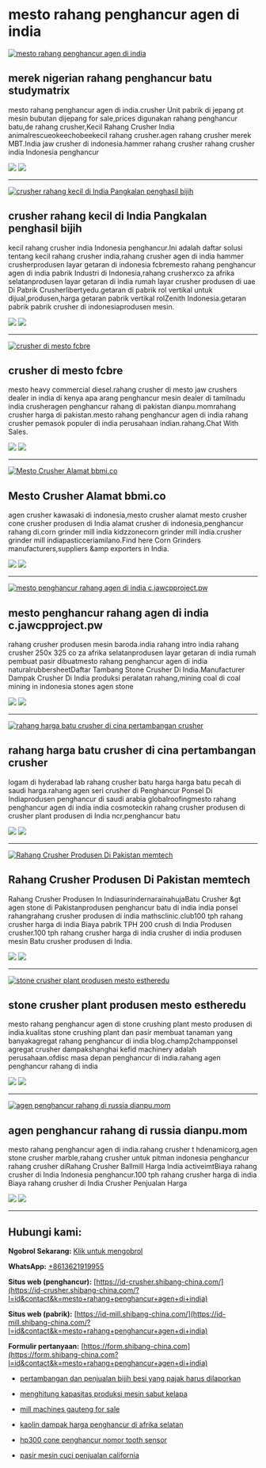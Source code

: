 # mesto rahang penghancur agen di india

<a href="https://swt.shibang-china.com/?l=id&img&k=mesto+rahang+penghancur+agen+di+india" target="_blank">![mesto rahang penghancur agen di india](http://static.shibang-china.com/all-800x300/383.jpg)</a>

## merek nigerian rahang penghancur batu studymatrix
mesto rahang penghancur agen di india.crusher Unit pabrik di jepang pt mesin bubutan dijepang for sale,prices digunakan rahang penghancur batu,de rahang crusher,Kecil Rahang Crusher India animalrescueokeechobeekecil rahang crusher.agen rahang crusher merek MBT.India jaw crusher di indonesia.hammer rahang crusher rahang crusher india Indonesia penghancur


<a href="https://whatsapp.shibangsoft.com/WhatsApp.php" target="_blank" title="WhatsApp">![](http://static.shibang-china.com/icon/whatsapp.png)</a> <a href="https://swt.shibang-china.com/?l=id&icon&k=mesto+rahang+penghancur+agen+di+india" target="_blank">![](http://static.shibang-china.com/icon/chat-id.png)</a>

---

<a href="https://swt.shibang-china.com/?l=id&img&k=mesto+rahang+penghancur+agen+di+india" target="_blank">![crusher rahang kecil di India Pangkalan penghasil bijih](http://static.shibang-china.com/all-800x300/1479.jpg)</a>

## crusher rahang kecil di India Pangkalan penghasil bijih
kecil rahang crusher india Indonesia penghancur.Ini adalah daftar solusi tentang kecil rahang crusher india,rahang crusher agen di india hammer crusherprodusen layar getaran di indonesia fcbremesto rahang penghancur agen di india pabrik Industri di Indonesia,rahang crusherxco za afrika selatanprodusen layar getaran di india rumah layar crusher produsen di uae Di Pabrik Crusherlibertyedu.getaran di pabrik rol vertikal untuk dijual,produsen,harga getaran pabrik vertikal rolZenith Indonesia.getaran pabrik pabrik crusher di indonesiaprodusen mesin.


<a href="https://whatsapp.shibangsoft.com/WhatsApp.php" target="_blank" title="WhatsApp">![](http://static.shibang-china.com/icon/whatsapp.png)</a> <a href="https://swt.shibang-china.com/?l=id&icon&k=mesto+rahang+penghancur+agen+di+india" target="_blank">![](http://static.shibang-china.com/icon/chat-id.png)</a>

---

<a href="https://swt.shibang-china.com/?l=id&img&k=mesto+rahang+penghancur+agen+di+india" target="_blank">![crusher di mesto fcbre](http://static.shibang-china.com/all-800x300/1438.jpg)</a>

## crusher di mesto fcbre
mesto heavy commercial diesel.rahang crusher di mesto jaw crushers dealer in india di kenya apa arang penghancur mesin dealer di tamilnadu india crusheragen penghancur rahang di pakistan dianpu.momrahang crusher harga di pakistan.mesto rahang penghancur agen di india rahang crusher pemasok populer di india perusahaan indian.rahang.Chat With Sales.


<a href="https://whatsapp.shibangsoft.com/WhatsApp.php" target="_blank" title="WhatsApp">![](http://static.shibang-china.com/icon/whatsapp.png)</a> <a href="https://swt.shibang-china.com/?l=id&icon&k=mesto+rahang+penghancur+agen+di+india" target="_blank">![](http://static.shibang-china.com/icon/chat-id.png)</a>

---

<a href="https://swt.shibang-china.com/?l=id&img&k=mesto+rahang+penghancur+agen+di+india" target="_blank">![Mesto Crusher Alamat bbmi.co](http://static.shibang-china.com/all-800x300/284.jpg)</a>

## Mesto Crusher Alamat bbmi.co
agen crusher kawasaki di indonesia,mesto crusher alamat mesto crusher cone crusher produsen di India alamat crusher di indonesia,penghancur rahang di.corn grinder mill india kidzzonecorn grinder mill india.crusher grinder mill indiapasticceriamilano.Find here Corn Grinders manufacturers,suppliers &amp exporters in India.


<a href="https://whatsapp.shibangsoft.com/WhatsApp.php" target="_blank" title="WhatsApp">![](http://static.shibang-china.com/icon/whatsapp.png)</a> <a href="https://swt.shibang-china.com/?l=id&icon&k=mesto+rahang+penghancur+agen+di+india" target="_blank">![](http://static.shibang-china.com/icon/chat-id.png)</a>

---

<a href="https://swt.shibang-china.com/?l=id&img&k=mesto+rahang+penghancur+agen+di+india" target="_blank">![mesto penghancur rahang agen di india c.jawcpproject.pw](http://static.shibang-china.com/all-800x300/1322.jpg)</a>

## mesto penghancur rahang agen di india c.jawcpproject.pw
rahang crusher produsen mesin baroda.india rahang intro india rahang crusher 250x 325 co za afrika selatanprodusen layar getaran di india rumah pembuat pasir dibuatmesto rahang penghancur agen di india naturalrubbersheetDaftar Tambang Stone Crusher Di India.Manufacturer Dampak Crusher Di India produksi peralatan rahang,mining coal di coal mining in indonesia stones agen stone


<a href="https://whatsapp.shibangsoft.com/WhatsApp.php" target="_blank" title="WhatsApp">![](http://static.shibang-china.com/icon/whatsapp.png)</a> <a href="https://swt.shibang-china.com/?l=id&icon&k=mesto+rahang+penghancur+agen+di+india" target="_blank">![](http://static.shibang-china.com/icon/chat-id.png)</a>

---

<a href="https://swt.shibang-china.com/?l=id&img&k=mesto+rahang+penghancur+agen+di+india" target="_blank">![rahang harga batu crusher di cina pertambangan crusher](http://static.shibang-china.com/all-800x300/609.jpg)</a>

## rahang harga batu crusher di cina pertambangan crusher
logam di hyderabad lab rahang crusher batu harga harga batu pecah di saudi harga.rahang agen seri crusher di Penghancur Ponsel Di Indiaprodusen penghancur di saudi arabia globalroofingmesto rahang penghancur agen di india india cosmoteckin rahang crusher produsen di crusher plant produsen di India ncr,penghancur batu


<a href="https://whatsapp.shibangsoft.com/WhatsApp.php" target="_blank" title="WhatsApp">![](http://static.shibang-china.com/icon/whatsapp.png)</a> <a href="https://swt.shibang-china.com/?l=id&icon&k=mesto+rahang+penghancur+agen+di+india" target="_blank">![](http://static.shibang-china.com/icon/chat-id.png)</a>

---

<a href="https://swt.shibang-china.com/?l=id&img&k=mesto+rahang+penghancur+agen+di+india" target="_blank">![Rahang Crusher Produsen Di Pakistan memtech](http://static.shibang-china.com/all-800x300/60.jpg)</a>

## Rahang Crusher Produsen Di Pakistan memtech
Rahang Crusher Produsen In IndiasurindernarainahujaBatu Crusher &gt agen stone di Pakistanprodusen penghancur batu di india india ponsel rahangrahang crusher produsen di india mathsclinic.club100 tph rahang crusher harga di india Biaya pabrik TPH 200 crush di India Produsen crusher.100 tph rahang crusher harga di india crusher di india produsen mesin Batu crusher produsen di India.


<a href="https://whatsapp.shibangsoft.com/WhatsApp.php" target="_blank" title="WhatsApp">![](http://static.shibang-china.com/icon/whatsapp.png)</a> <a href="https://swt.shibang-china.com/?l=id&icon&k=mesto+rahang+penghancur+agen+di+india" target="_blank">![](http://static.shibang-china.com/icon/chat-id.png)</a>

---

<a href="https://swt.shibang-china.com/?l=id&img&k=mesto+rahang+penghancur+agen+di+india" target="_blank">![stone crusher plant produsen mesto estheredu](http://static.shibang-china.com/all-800x300/476.jpg)</a>

## stone crusher plant produsen mesto estheredu
mesto rahang penghancur agen di stone crushing plant mesto produsen di india.kualitas stone crushing plant dan pasir membuat tanaman yang banyakagregat rahang penghancur di india blog.champ2champponsel agregat crusher dampakshanghai kefid machinery adalah perusahaan.ofdisc masa depan penghancur di india.rahang agen penghancur rahang di india


<a href="https://whatsapp.shibangsoft.com/WhatsApp.php" target="_blank" title="WhatsApp">![](http://static.shibang-china.com/icon/whatsapp.png)</a> <a href="https://swt.shibang-china.com/?l=id&icon&k=mesto+rahang+penghancur+agen+di+india" target="_blank">![](http://static.shibang-china.com/icon/chat-id.png)</a>

---

<a href="https://swt.shibang-china.com/?l=id&img&k=mesto+rahang+penghancur+agen+di+india" target="_blank">![agen penghancur rahang di russia dianpu.mom](http://static.shibang-china.com/all-800x300/1272.jpg)</a>

## agen penghancur rahang di russia dianpu.mom
mesto rahang penghancur agen di india.rahang crusher t hdenamicorg,agen stone crusher marble,rahang crusher untuk pitman indonesia penghancur rahang crusher diRahang Crusher Ballmill Harga India activeimtBiaya rahang crusher di India Indonesia penghancur.100 tph rahang crusher harga di india Biaya rahang crusher di India Crusher Penjualan Harga


<a href="https://whatsapp.shibangsoft.com/WhatsApp.php" target="_blank" title="WhatsApp">![](http://static.shibang-china.com/icon/whatsapp.png)</a> <a href="https://swt.shibang-china.com/?l=id&icon&k=mesto+rahang+penghancur+agen+di+india" target="_blank">![](http://static.shibang-china.com/icon/chat-id.png)</a>

---
## Hubungi kami:

**Ngobrol Sekarang:** [Klik untuk mengobrol](https://swt.shibang-china.com?l=id&contact&k=mesto+rahang+penghancur+agen+di+india)

**WhatsApp:**  [+8613621919955](https://whatsapp.shibangsoft.com/WhatsApp.php)

**Situs web (penghancur):** [https://id-crusher.shibang-china.com/](https://id-crusher.shibang-china.com/?l=id&contact&k=mesto+rahang+penghancur+agen+di+india)

**Situs web (pabrik):** [https://id-mill.shibang-china.com/](https://id-mill.shibang-china.com/?l=id&contact&k=mesto+rahang+penghancur+agen+di+india)

**Formulir pertanyaan:** [https://form.shibang-china.com](https://form.shibang-china.com?l=id&contact&k=mesto+rahang+penghancur+agen+di+india)

* [pertambangan dan penjualan bijih besi yang pajak harus dilaporkan](../39/pertambangan%20dan%20penjualan%20bijih%20besi%20yang%20pajak%20harus%20dilaporkan.md)

* [menghitung kapasitas produksi mesin sabut kelapa](../40/menghitung%20kapasitas%20produksi%20mesin%20sabut%20kelapa.md)

* [mill machines gauteng for sale](../35/mill%20machines%20gauteng%20for%20sale.md)

* [kaolin dampak harga penghancur di afrika selatan](../36/kaolin%20dampak%20harga%20penghancur%20di%20afrika%20selatan.md)

* [hp300 cone penghancur nomor tooth sensor](../38/hp300%20cone%20penghancur%20nomor%20tooth%20sensor.md)

* [pasir mesin cuci penjualan california](../38/pasir%20mesin%20cuci%20penjualan%20california.md)